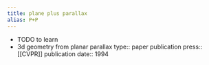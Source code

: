 ```yaml
---
title: plane plus parallax
alias: P+P
---
```


- TODO  to learn
- 3d geometry from planar parallax
  type:: paper
  publication press:: [[CVPR]]
  publication date:: 1994